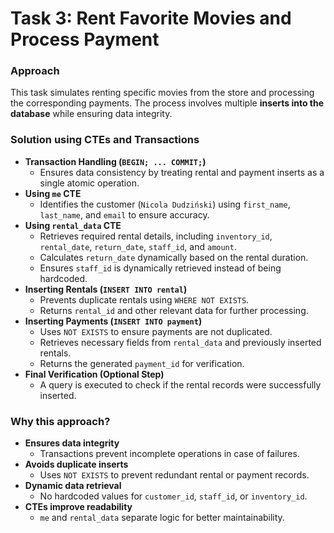 # Task 3: Rent Favorite Movies and Process Payment

### Approach  
This task simulates renting specific movies from the store and processing the corresponding payments. The process involves multiple **inserts into the database** while ensuring data integrity.

### Solution using CTEs and Transactions  
- **Transaction Handling (`BEGIN; ... COMMIT;`)**  
  - Ensures data consistency by treating rental and payment inserts as a single atomic operation.
- **Using `me` CTE**  
  - Identifies the customer (`Nicola Dudziński`) using `first_name`, `last_name`, and `email` to ensure accuracy.
- **Using `rental_data` CTE**  
  - Retrieves required rental details, including `inventory_id`, `rental_date`, `return_date`, `staff_id`, and `amount`.
  - Calculates `return_date` dynamically based on the rental duration.
  - Ensures `staff_id` is dynamically retrieved instead of being hardcoded.
- **Inserting Rentals (`INSERT INTO rental`)**  
  - Prevents duplicate rentals using `WHERE NOT EXISTS`.
  - Returns `rental_id` and other relevant data for further processing.
- **Inserting Payments (`INSERT INTO payment`)**  
  - Uses `NOT EXISTS` to ensure payments are not duplicated.
  - Retrieves necessary fields from `rental_data` and previously inserted rentals.
  - Returns the generated `payment_id` for verification.
- **Final Verification (Optional Step)**  
  - A query is executed to check if the rental records were successfully inserted.

### Why this approach?  
- **Ensures data integrity**  
  - Transactions prevent incomplete operations in case of failures.
- **Avoids duplicate inserts**  
  - Uses `NOT EXISTS` to prevent redundant rental or payment records.
- **Dynamic data retrieval**  
  - No hardcoded values for `customer_id`, `staff_id`, or `inventory_id`.
- **CTEs improve readability**  
  - `me` and `rental_data` separate logic for better maintainability.
